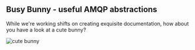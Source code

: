 Busy Bunny - useful AMQP abstractions
---

While we're working shifts on creating exquisite documentation, how about you have a look at a cute bunny?

![cute bunny](http://orig02.deviantart.net/bd05/f/2007/228/4/f/cute_bunny_by_hopelesslyaromantic.jpg)
